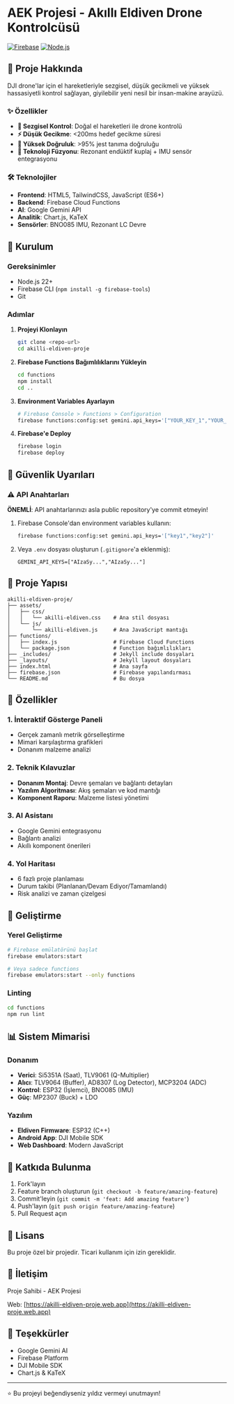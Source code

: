 # AEK Projesi - Akıllı Eldiven Drone Kontrolcüsü

[![Firebase](https://img.shields.io/badge/Firebase-FFCA28?style=flat&logo=firebase&logoColor=black)](https://firebase.google.com)
[![Node.js](https://img.shields.io/badge/Node.js-22-339933?style=flat&logo=node.js&logoColor=white)](https://nodejs.org)

## 🎯 Proje Hakkında

DJI drone'lar için el hareketleriyle sezgisel, düşük gecikmeli ve yüksek hassasiyetli kontrol sağlayan, giyilebilir yeni nesil bir insan-makine arayüzü.

### ✨ Özellikler

- **🤲 Sezgisel Kontrol**: Doğal el hareketleri ile drone kontrolü
- **⚡ Düşük Gecikme**: <200ms hedef gecikme süresi
- **🎯 Yüksek Doğruluk**: >95% jest tanıma doğruluğu
- **🔬 Teknoloji Füzyonu**: Rezonant endüktif kuplaj + IMU sensör entegrasyonu

### 🛠️ Teknolojiler

- **Frontend**: HTML5, TailwindCSS, JavaScript (ES6+)
- **Backend**: Firebase Cloud Functions
- **AI**: Google Gemini API
- **Analitik**: Chart.js, KaTeX
- **Sensörler**: BNO085 IMU, Rezonant LC Devre

## 🚀 Kurulum

### Gereksinimler

- Node.js 22+
- Firebase CLI (`npm install -g firebase-tools`)
- Git

### Adımlar

1. **Projeyi Klonlayın**
   ```bash
   git clone <repo-url>
   cd akilli-eldiven-proje
   ```

2. **Firebase Functions Bağımlılıklarını Yükleyin**
   ```bash
   cd functions
   npm install
   cd ..
   ```

3. **Environment Variables Ayarlayın**
   ```bash
   # Firebase Console > Functions > Configuration
   firebase functions:config:set gemini.api_keys='["YOUR_KEY_1","YOUR_KEY_2"]'
   ```

4. **Firebase'e Deploy**
   ```bash
   firebase login
   firebase deploy
   ```

## 🔐 Güvenlik Uyarıları

### ⚠️ API Anahtarları

**ÖNEMLİ**: API anahtarlarınızı asla public repository'ye commit etmeyin!

1. Firebase Console'dan environment variables kullanın:
   ```bash
   firebase functions:config:set gemini.api_keys='["key1","key2"]'
   ```

2. Veya `.env` dosyası oluşturun (`.gitignore`'a eklenmiş):
   ```env
   GEMINI_API_KEYS=["AIzaSy...","AIzaSy..."]
   ```

## 📁 Proje Yapısı

```
akilli-eldiven-proje/
├── assets/
│   ├── css/
│   │   └── akilli-eldiven.css    # Ana stil dosyası
│   └── js/
│       └── akilli-eldiven.js     # Ana JavaScript mantığı
├── functions/
│   ├── index.js                  # Firebase Cloud Functions
│   └── package.json              # Function bağımlılıkları
├── _includes/                    # Jekyll include dosyaları
├── _layouts/                     # Jekyll layout dosyaları
├── index.html                    # Ana sayfa
├── firebase.json                 # Firebase yapılandırması
└── README.md                     # Bu dosya
```

## 🎨 Özellikler

### 1. İnteraktif Gösterge Paneli
- Gerçek zamanlı metrik görselleştirme
- Mimari karşılaştırma grafikleri
- Donanım malzeme analizi

### 2. Teknik Kılavuzlar
- **Donanım Montaj**: Devre şemaları ve bağlantı detayları
- **Yazılım Algoritması**: Akış şemaları ve kod mantığı
- **Komponent Raporu**: Malzeme listesi yönetimi

### 3. AI Asistanı
- Google Gemini entegrasyonu
- Bağlantı analizi
- Akıllı komponent önerileri

### 4. Yol Haritası
- 6 fazlı proje planlaması
- Durum takibi (Planlanan/Devam Ediyor/Tamamlandı)
- Risk analizi ve zaman çizelgesi

## 🔧 Geliştirme

### Yerel Geliştirme

```bash
# Firebase emülatörünü başlat
firebase emulators:start

# Veya sadece functions
firebase emulators:start --only functions
```

### Linting

```bash
cd functions
npm run lint
```

## 📊 Sistem Mimarisi

### Donanım
- **Verici**: Si5351A (Saat), TLV9061 (Q-Multiplier)
- **Alıcı**: TLV9064 (Buffer), AD8307 (Log Detector), MCP3204 (ADC)
- **Kontrol**: ESP32 (İşlemci), BNO085 (IMU)
- **Güç**: MP2307 (Buck) + LDO

### Yazılım
- **Eldiven Firmware**: ESP32 (C++)
- **Android App**: DJI Mobile SDK
- **Web Dashboard**: Modern JavaScript

## 🤝 Katkıda Bulunma

1. Fork'layın
2. Feature branch oluşturun (`git checkout -b feature/amazing-feature`)
3. Commit'leyin (`git commit -m 'feat: Add amazing feature'`)
4. Push'layın (`git push origin feature/amazing-feature`)
5. Pull Request açın

## 📝 Lisans

Bu proje özel bir projedir. Ticari kullanım için izin gereklidir.

## 👥 İletişim

Proje Sahibi - AEK Projesi

Web: [https://akilli-eldiven-proje.web.app](https://akilli-eldiven-proje.web.app)

## 🙏 Teşekkürler

- Google Gemini AI
- Firebase Platform
- DJI Mobile SDK
- Chart.js & KaTeX

---

⭐ Bu projeyi beğendiyseniz yıldız vermeyi unutmayın!
